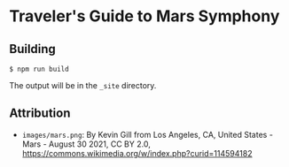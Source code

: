 # Traveler's Guide to Mars Symphony

## Building

```shell
$ npm run build
```

The output will be in the `_site` directory.

## Attribution

-   `images/mars.png`: By Kevin Gill from Los Angeles, CA, United States - Mars - August 30 2021, CC
    BY 2.0, https://commons.wikimedia.org/w/index.php?curid=114594182
